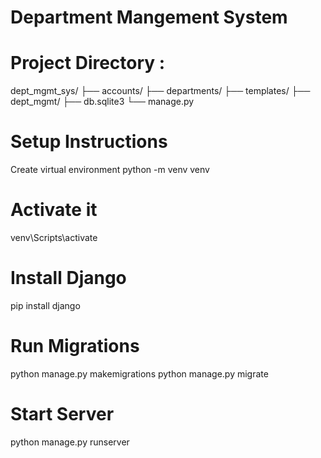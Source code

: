 # Department Mangement System

# Project Directory :

dept_mgmt_sys/
├── accounts/
├── departments/
├── templates/
├── dept_mgmt/
├── db.sqlite3
└── manage.py

# Setup Instructions

Create virtual environment
python -m venv venv

# Activate it
venv\Scripts\activate    

# Install Django
pip install django

# Run Migrations
python manage.py makemigrations
python manage.py migrate

# Start Server
python manage.py runserver

